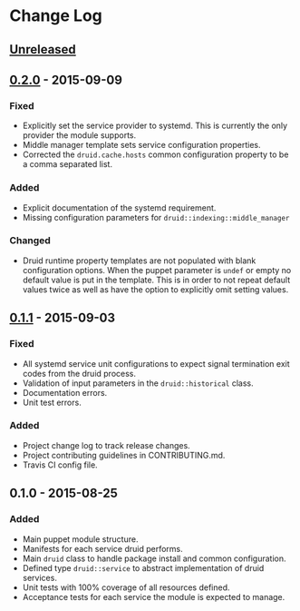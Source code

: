 # Change Log

## [Unreleased][unreleased]

## [0.2.0] - 2015-09-09

### Fixed
 - Explicitly set the service provider to systemd.  This is currently the only provider the module supports.
 - Middle manager template sets service configuration properties.
 - Corrected the `druid.cache.hosts` common configuration property to be a comma separated list.

### Added
 - Explicit documentation of the systemd requirement. 
 - Missing configuration parameters for `druid::indexing::middle_manager`

### Changed
 - Druid runtime property templates are not populated with blank configuration options. When the puppet parameter is `undef` or empty no default value is put in the template.  This is in order to not repeat default values twice as well as have the option to explicitly omit setting values.

## [0.1.1] - 2015-09-03

### Fixed
 - All systemd service unit configurations to expect signal termination exit codes from the druid process.
 - Validation of input parameters in the `druid::historical` class.
 - Documentation errors. 
 - Unit test errors.

### Added
 - Project change log to track release changes.
 - Project contributing guidelines in CONTRIBUTING.md.
 - Travis CI config file.

## 0.1.0 - 2015-08-25

### Added
 - Main puppet module structure.
 - Manifests for each service druid performs.
 - Main `druid` class to handle package install and common configuration.
 - Defined type `druid::service` to abstract implementation of druid services.
 - Unit tests with 100% coverage of all resources defined.
 - Acceptance tests for each service the module is expected to manage.

[unreleased]: https://github.com/MrAlias/druid/compare/v0.2.0...HEAD
[0.2.0]: https://github.com/MrAlias/druid/compare/v0.1.1...v0.2.0
[0.1.1]: https://github.com/MrAlias/druid/compare/v0.1.0...v0.1.1
